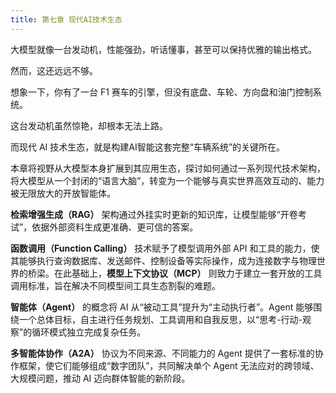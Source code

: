 ```yaml
---
title: 第七章 现代AI技术生态
---
```


大模型就像一台发动机，性能强劲，听话懂事，甚至可以保持优雅的输出格式。

然而，这还远远不够。

想象一下，你有了一台 F1 赛车的引擎，但没有底盘、车轮、方向盘和油门控制系统。

这台发动机虽然惊艳，却根本无法上路。

而现代 AI 技术生态，就是构建AI智能这套完整“车辆系统”的关键所在。

本章将视野从大模型本身扩展到其应用生态，探讨如何通过一系列现代技术架构，将大模型从一个封闭的“语言大脑”，转变为一个能够与真实世界高效互动的、能力被无限放大的开放智能体。

**检索增强生成（RAG）** 架构通过外挂实时更新的知识库，让模型能够“开卷考试”，依据外部资料生成更准确、更可信的答案。

**函数调用（Function Calling）** 技术赋予了模型调用外部 API 和工具的能力，使其能够执行查询数据库、发送邮件、控制设备等实际操作，成为连接数字与物理世界的桥梁。在此基础上，**模型上下文协议（MCP）** 则致力于建立一套开放的工具调用标准，旨在解决不同模型间工具生态割裂的难题。

**智能体（Agent）** 的概念将 AI 从“被动工具”提升为“主动执行者”。Agent 能够围绕一个总体目标，自主进行任务规划、工具调用和自我反思，以“思考-行动-观察”的循环模式独立完成复杂任务。

**多智能体协作（A2A）** 协议为不同来源、不同能力的 Agent 提供了一套标准的协作框架，使它们能够组成“数字团队”，共同解决单个 Agent 无法应对的跨领域、大规模问题，推动 AI 迈向群体智能的新阶段。
